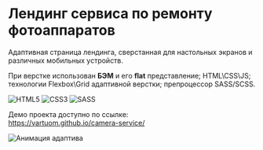 # Лендинг сервиса по ремонту фотоаппаратов
Адаптивная страница лендинга, сверстанная для настольных экранов и различных мобильных устройств.

При верстке использован **БЭМ** и его **flat** представление;
HTML\CSS\JS; технологии Flexbox\Grid адаптивной верстки;
препроцессор SASS/SCSS.

![HTML5](https://img.shields.io/badge/html5-%23E34F26.svg?style=for-the-badge&logo=html5&logoColor=white)
![CSS3](https://img.shields.io/badge/css3-%231572B6.svg?style=for-the-badge&logo=css3&logoColor=white)
![SASS](https://img.shields.io/badge/SASS-hotpink.svg?style=for-the-badge&logo=SASS&logoColor=white)

Демо проекта доступно по ссылке:  
https://vartuom.github.io/camera-service/

![Анимация адаптива](https://i.imgur.com/VdDWETj.gif)
